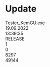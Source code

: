 # Update<br/>
Tester_KemGU.exe<br/>
19.09.2022<br/>
13:39:35<br/>
RELEASE<br/>
1<br/>
0<br/>
8297<br/>
49144<br/>
